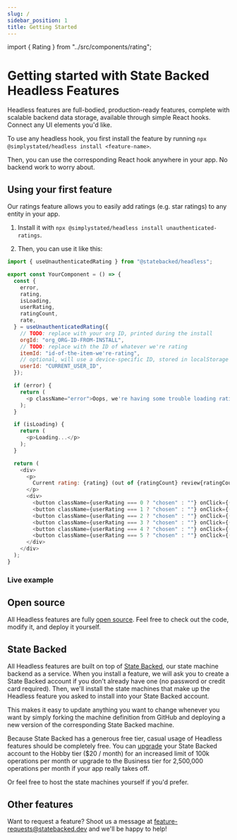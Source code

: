 ```yaml
---
slug: /
sidebar_position: 1
title: Getting Started
---
```

import { Rating } from "../src/components/rating";

# Getting started with State Backed Headless Features

Headless features are full-bodied, production-ready features, complete with scalable backend data storage, available through simple React hooks.
Connect any UI elements you'd like.

To use any headless hook, you first install the feature by running `npx @simplystated/headless install <feature-name>`.

Then, you can use the corresponding React hook anywhere in your app. No backend work to worry about.

## Using your first feature

Our ratings feature allows you to easily add ratings (e.g. star ratings) to any entity in your app.

1. Install it with `npx @simplystated/headless install unauthenticated-ratings`.

2. Then, you can use it like this:

```javascript
import { useUnauthenticatedRating } from "@statebacked/headless";

export const YourComponent = () => {
  const {
    error,
    rating,
    isLoading,
    userRating,
    ratingCount,
    rate,
  } = useUnauthenticatedRating({
    // TODO: replace with your org ID, printed during the install
    orgId: "org_ORG-ID-FROM-INSTALL",
    // TODO: replace with the ID of whatever we're rating
    itemId: "id-of-the-item-we're-rating",
    // optional, will use a device-specific ID, stored in localStorage if not provided
    userId: "CURRENT_USER_ID",
  });

  if (error) {
    return (
      <p className="error">Oops, we're having some trouble loading ratings.</p>
    );
  }

  if (isLoading) {
    return (
      <p>Loading...</p>
    );
  }

  return (
    <div>
      <p>
        Current rating: {rating} (out of {ratingCount} review{ratingCount === 1 ? "" : "s"})
      </p>
      <div>
        <button className={userRating === 0 ? "chosen" : ""} onClick={() => rate(0)}>☆☆☆☆☆</button>
        <button className={userRating === 1 ? "chosen" : ""} onClick={() => rate(1)}>★☆☆☆☆</button>
        <button className={userRating === 2 ? "chosen" : ""} onClick={() => rate(2)}>★★☆☆☆</button>
        <button className={userRating === 3 ? "chosen" : ""} onClick={() => rate(3)}>★★★☆☆</button>
        <button className={userRating === 4 ? "chosen" : ""} onClick={() => rate(4)}>★★★★☆</button>
        <button className={userRating === 5 ? "chosen" : ""} onClick={() => rate(5)}>★★★★★</button>
      </div>
    </div>
  );
}
```

### Live example

<Rating />

## Open source

All Headless features are fully [open source](https://github.com/statebacked/headless).
Feel free to check out the code, modify it, and deploy it yourself.

## State Backed

All Headless features are built on top of [State Backed](https://www.statebacked.dev), our state machine backend as a service.
When you install a feature, we will ask you to create a State Backed account if you don't already have one (no password or credit card required).
Then, we'll install the state machines that make up the Headless feature you asked to install into your State Backed account.

This makes it easy to update anything you want to change whenever you want by simply forking the machine definition from GitHub and deploying a new version of the corresponding State Backed machine.

Because State Backed has a generous free tier, casual usage of Headless features should be completely free.
You can [upgrade](https://docs.statebacked.dev/docs/pricing) your State Backed account to the Hobby tier ($20 / month) for an increased limit of 100k operations per month or upgrade to the Business tier for 2,500,000 operations per month if your app really takes off.

Or feel free to host the state machines yourself if you'd prefer.

## Other features

Want to request a feature? Shoot us a message at [feature-requests@statebacked.dev](mailto:feature-requests@statebacked.dev) and we'll be happy to help!
